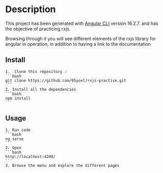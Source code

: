 # Description

This project has been generated with [Angular CLI](https://github.com/angular/angular-cli) version 16.2.7. and has the objective of practicing rxjs.

Browsing through it you will see different elements of the rxjs library for angular in operation, in addition to having a link to the documentation

## Install

    1.  Clone this repository : 
    ```bash
    git clone https://github.com/95yoel/rxjs-practise.git
    ```
    2. Install all the dependencies
    ```bash
    npm install
    ```

## Usage 

    1. Run code 
    ```bash
    ng serve
    ```
    2. Open 
    ```bash
    http://localhost:4200/
    ```
    3. Browse the menu and explore the different pages
